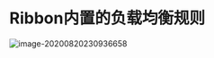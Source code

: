 # Ribbon内置的负载均衡规则

![image-20200820230936658](https://images.shiguangping.com/imgs/20200820230936.png)

